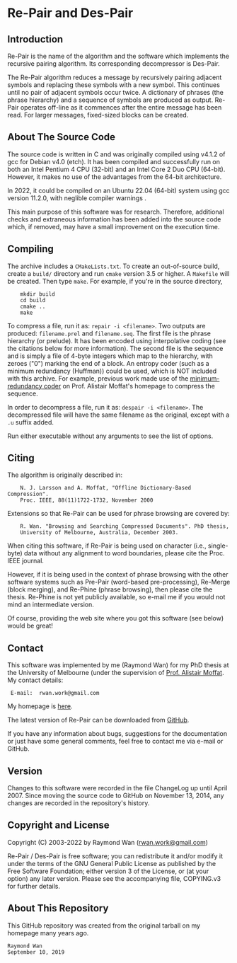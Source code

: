 Re-Pair and Des-Pair
====================

Introduction
------------

Re-Pair is the name of the algorithm and the software which implements the recursive pairing algorithm.  Its corresponding decompressor is Des-Pair.

The Re-Pair algorithm reduces a message by recursively pairing adjacent symbols and replacing these symbols with a new symbol.  This continues until no pair of adjacent symbols occur twice.  A dictionary of phrases (the phrase hierarchy) and a sequence of symbols are produced as output.  Re-Pair operates off-line as it commences after the entire message has been read.  For larger messages, fixed-sized blocks can be created.


About The Source Code
---------------------

The source code is written in C and was originally compiled using v4.1.2 of gcc for Debian v4.0 (etch).  It has been compiled and successfully run on both an Intel Pentium 4 CPU (32-bit) and an Intel Core 2 Duo CPU (64-bit).  However, it makes no use of the advantages from the 64-bit architecture.

In 2022, it could be compiled on an Ubuntu 22.04 (64-bit) system using gcc version 11.2.0, with neglible compiler warnings .

This main purpose of this software was for research.  Therefore, additional checks and extraneous information has been added into the source code which, if removed, may have a small improvement on the execution time.


Compiling
---------

The archive includes a `CMakeLists.txt`.  To create an out-of-source build, create a `build/` directory and run `cmake` version 3.5 or higher.  A `Makefile` will be created.  Then type `make`.  For example, if you're in the source directory,

```
    mkdir build
    cd build
    cmake ..
    make
```

To compress a file, run it as:  `repair -i <filename>`.  Two outputs are produced:  `filename.prel` and `filename.seq`.  The first file is the phrase hierarchy (or prelude).  It has been encoded using interpolative coding (see the citations below for more information).  The second file is the sequence and is simply a file of 4-byte integers which map to the hierarchy, with zeroes ("0") marking the end of a block.  An entropy coder (such as a minimum redundancy (Huffman)) could be used, which is NOT included with this archive.  For example, previous work made use of the [minimum-redundancy coder](http://people.eng.unimelb.edu.au/ammoffat/mr_coder/) on Prof. Alistair Moffat's homepage to compress the sequence.

In order to decompress a file, run it as:  `despair -i <filename>`.  The decompressed file will have the same filename as the original, except with a `.u` suffix added.

Run either executable without any arguments to see the list of options.


Citing
------

The algorithm is originally described in:
```
    N. J. Larsson and A. Moffat, "Offline Dictionary-Based Compression".
    Proc. IEEE, 88(11)1722-1732, November 2000
```

Extensions so that Re-Pair can be used for phrase browsing are covered by:
```
    R. Wan. "Browsing and Searching Compressed Documents". PhD thesis,
    University of Melbourne, Australia, December 2003.
```

When citing this software, if Re-Pair is being used on character (i.e., single-byte) data without any alignment to word boundaries, please cite the Proc. IEEE journal.

However, if it is being used in the context of phrase browsing with the other software systems such as Pre-Pair (word-based pre-processing), Re-Merge (block merging), and Re-Phine (phrase browsing), then please cite the thesis.  Re-Phine is not yet publicly available, so e-mail me if you would not mind an intermediate version.

Of course, providing the web site where you got this software (see below) would be great!


Contact
-------

This software was implemented by me (Raymond Wan) for my PhD thesis at the University of Melbourne (under the supervision of [Prof. Alistair Moffat](http://people.eng.unimelb.edu.au/ammoffat/).  My contact details:

     E-mail:  rwan.work@gmail.com 

My homepage is [here](http://www.rwanwork.info/).

The latest version of Re-Pair can be downloaded from [GitHub](https://github.com/rwanwork/Re-Pair).

If you have any information about bugs, suggestions for the documentation or just have some general comments, feel free to contact me via e-mail or GitHub.


Version
-------

Changes to this software were recorded in the file ChangeLog up until April 2007.  Since moving the source code to GitHub on November 13, 2014, any changes are recorded in the repository's history.


Copyright and License
---------------------

Copyright (C) 2003-2022 by Raymond Wan (rwan.work@gmail.com)

Re-Pair / Des-Pair is free software; you can redistribute it and/or modify it under the terms of the GNU General Public License as published by the Free Software Foundation; either version 3 of the License, or (at your option) any later version.  Please see the accompanying file, COPYING.v3 for further details.


About This Repository
---------------------

This GitHub repository was created from the original tarball on my homepage many years ago.


    Raymond Wan
    September 10, 2019

